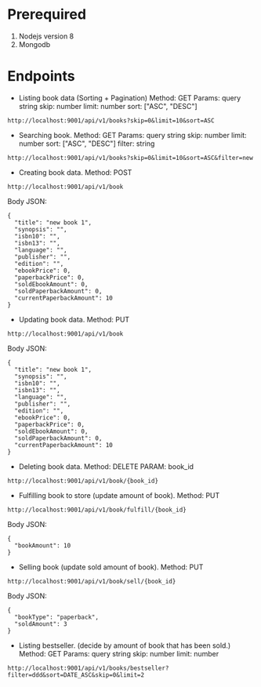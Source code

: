 # Prerequired
  1. Nodejs version 8
  2. Mongodb

# Endpoints
  - Listing book data (Sorting + Pagination)
  Method: GET
  Params: query string
  skip: number
  limit: number
  sort: ["ASC", "DESC"]
  ```
  http://localhost:9001/api/v1/books?skip=0&limit=10&sort=ASC
  ```
  - Searching book.
  Method: GET
  Params: query string
  skip: number
  limit: number
  sort: ["ASC", "DESC"]
  filter: string
  ```
  http://localhost:9001/api/v1/books?skip=0&limit=10&sort=ASC&filter=new
  ```
  - Creating book data.
  Method: POST
  ```
  http://localhost:9001/api/v1/book
  ```
  Body JSON:
  ```
  {
    "title": "new book 1",
    "synopsis": "",
    "isbn10": "",
    "isbn13": "",
    "language": "",
    "publisher": "",
    "edition": "",
    "ebookPrice": 0,
    "paperbackPrice": 0,
    "soldEbookAmount": 0,
    "soldPaperbackAmount": 0,
    "currentPaperbackAmount": 10
  }
  ```
  - Updating book data.
  Method: PUT
  ```
  http://localhost:9001/api/v1/book
  ```
  Body JSON:
  ```
  {
    "title": "new book 1",
    "synopsis": "",
    "isbn10": "",
    "isbn13": "",
    "language": "",
    "publisher": "",
    "edition": "",
    "ebookPrice": 0,
    "paperbackPrice": 0,
    "soldEbookAmount": 0,
    "soldPaperbackAmount": 0,
    "currentPaperbackAmount": 10
  }
  ```
  - Deleting book data.
  Method: DELETE
  PARAM: book_id
  ```
  http://localhost:9001/api/v1/book/{book_id}
  ```
  - Fulfilling book to store (update amount of book).
  Method: PUT
  ```
  http://localhost:9001/api/v1/book/fulfill/{book_id}
  ```
  Body JSON:
  ```
  {
    "bookAmount": 10
  }
  ```
  - Selling book (update sold amount of book).
  Method: PUT
  ```
  http://localhost:9001/api/v1/book/sell/{book_id}
  ```
  Body JSON:
  ```
  {
	"bookType": "paperback",
	"soldAmount": 3
  }
  ```
  - Listing bestseller. (decide by amount of book that has been sold.)
  Method: GET
  Params: query string
  skip: number
  limit: number
  ```
  http://localhost:9001/api/v1/books/bestseller?filter=ddd&sort=DATE_ASC&skip=0&limit=2
  ```
